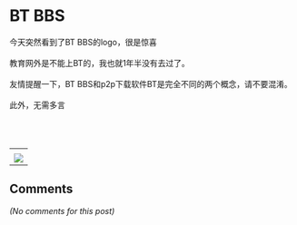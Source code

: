 # BT BBS

<div id="msgcns!B37A52AAF181A958!664" class="bvMsg"><div>今天突然看到了BT BBS的logo，很是惊喜</div>
<div> </div>
<div>教育网外是不能上BT的，我也就1年半没有去过了。</div>
<div> </div>
<div>友情提醒一下，BT BBS和p2p下载软件BT是完全不同的两个概念，请不要混淆。</div>
<div> </div>
<div>此外，无需多言</div>
<div> </div>
<div> </div>
<div> </div></div><table cellspacing="0" border="0"><tr><td></td></tr><tr><td valign="top"><a href="http://blufiles.storage.live.com/y1psz9jsU61zBeDg0aFVzNtWsKgRC6cCTfvyfmIwfVGZIl3BFgVsetV70wGp-BMacriEzhfV__ElbM" target="_blank" rel="WLPP;url=http://blufiles.storage.live.com/y1psz9jsU61zBeDg0aFVzNtWsKgRC6cCTfvyfmIwfVGZIl3BFgVsetV70wGp-BMacriEzhfV__ElbM;cnsid=cns&#033;B37A52AAF181A958&#033;665"><img src="http://blufiles.storage.live.com/y1psz9jsU61zBeDg0aFVzNtWsKgRC6cCTfv5Qm-xk-5aW5lMIOF2wvSU3378AY5lSZYEQodOGjt_zA" border="0" /></a></td></tr></table>

## Comments

*(No comments for this post)*
